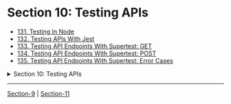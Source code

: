 # Section 10: Testing APIs

  -   [131. Testing In Node](131_Testing-In-Node.md)    
  -   [132. Testing APIs With Jest](132_Testing-APIs-With-Jest.md)    
  -   [133. Testing API Endpoints With Supertest: GET](133_Testing-API-Endpoints-With-Supertest_GET.md)    
  -   [134. Testing API Endpoints With Supertest: POST](134_Testing-API-Endpoints-With-Supertes_POST.md)    
  -   [135. Testing API Endpoints With Supertest: Error Cases](135_Testing-API-Endpoints-With-Supertest_Error-Cases.md)   
  
<details>
  <summary> Section 10: Testing APIs </summary>

  - [Codebase: testing-apis](../src/10_testing-apis/)

</details>

---

[Section-9](./Section-9_NASA-Project.md) | [Section-11](./Section-11_Improving-Node-Performance.md)

